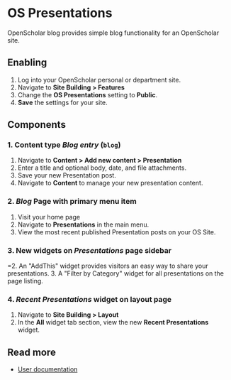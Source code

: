 # OS Presentations

OpenScholar blog provides simple blog functionality for an OpenScholar site.

## Enabling

1. Log into your OpenScholar personal or department site.
2. Navigate to **Site Building > Features**
3. Change the **OS Presentations** setting to **Public**.
4. **Save** the settings for your site.

## Components

### 1. Content type *Blog entry* (`blog`)

1. Navigate to **Content > Add new content > Presentation**
2. Enter a title and optional body, date, and file attachments.
3. Save your new Presentation post.
5. Navigate to **Content** to manage your new presentation content.

### 2. *Blog* Page with primary menu item

1. Visit your home page
2. Navigate to **Presentations** in the main menu.
3. View the most recent published Presentation posts on your OS Site.

### 3. New widgets on *Presentations* page sidebar

=2. An "AddThis" widget provides visitors an easy way to share your presentations.
3. A "Filter by Category" widget for all presentations on the page listing.

### 4. *Recent Presentations* widget on layout page

1. Navigate to **Site Building > Layout**
2. In the **All** widget tab section, view the new **Recent Presentations** widget.

## Read more

* [User documentation](http://scholar.harvard.edu/help/vsitehelp/Presentations-feature)
